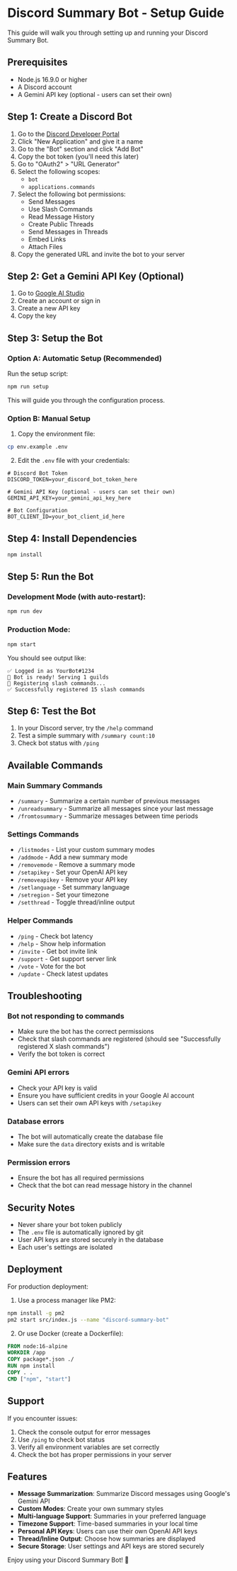 # Discord Summary Bot - Setup Guide

This guide will walk you through setting up and running your Discord Summary Bot.

## Prerequisites

- Node.js 16.9.0 or higher
- A Discord account
- A Gemini API key (optional - users can set their own)

## Step 1: Create a Discord Bot

1. Go to the [Discord Developer Portal](https://discord.com/developers/applications)
2. Click "New Application" and give it a name
3. Go to the "Bot" section and click "Add Bot"
4. Copy the bot token (you'll need this later)
5. Go to "OAuth2" > "URL Generator"
6. Select the following scopes:
   - `bot`
   - `applications.commands`
7. Select the following bot permissions:
   - Send Messages
   - Use Slash Commands
   - Read Message History
   - Create Public Threads
   - Send Messages in Threads
   - Embed Links
   - Attach Files
8. Copy the generated URL and invite the bot to your server

## Step 2: Get a Gemini API Key (Optional)

1. Go to [Google AI Studio](https://aistudio.google.com/app/apikey)
2. Create an account or sign in
3. Create a new API key
4. Copy the key

## Step 3: Setup the Bot

### Option A: Automatic Setup (Recommended)

Run the setup script:
```bash
npm run setup
```

This will guide you through the configuration process.

### Option B: Manual Setup

1. Copy the environment file:
```bash
cp env.example .env
```

2. Edit the `.env` file with your credentials:
```env
# Discord Bot Token
DISCORD_TOKEN=your_discord_bot_token_here

# Gemini API Key (optional - users can set their own)
GEMINI_API_KEY=your_gemini_api_key_here

# Bot Configuration
BOT_CLIENT_ID=your_bot_client_id_here
```

## Step 4: Install Dependencies

```bash
npm install
```

## Step 5: Run the Bot

### Development Mode (with auto-restart):
```bash
npm run dev
```

### Production Mode:
```bash
npm start
```

You should see output like:
```
✅ Logged in as YourBot#1234
🤖 Bot is ready! Serving 1 guilds
🔄 Registering slash commands...
✅ Successfully registered 15 slash commands
```

## Step 6: Test the Bot

1. In your Discord server, try the `/help` command
2. Test a simple summary with `/summary count:10`
3. Check bot status with `/ping`

## Available Commands

### Main Summary Commands
- `/summary` - Summarize a certain number of previous messages
- `/unreadsummary` - Summarize all messages since your last message
- `/fromtosummary` - Summarize messages between time periods

### Settings Commands
- `/listmodes` - List your custom summary modes
- `/addmode` - Add a new summary mode
- `/removemode` - Remove a summary mode
- `/setapikey` - Set your OpenAI API key
- `/removeapikey` - Remove your API key
- `/setlanguage` - Set summary language
- `/setregion` - Set your timezone
- `/setthread` - Toggle thread/inline output

### Helper Commands
- `/ping` - Check bot latency
- `/help` - Show help information
- `/invite` - Get bot invite link
- `/support` - Get support server link
- `/vote` - Vote for the bot
- `/update` - Check latest updates

## Troubleshooting

### Bot not responding to commands
- Make sure the bot has the correct permissions
- Check that slash commands are registered (should see "Successfully registered X slash commands")
- Verify the bot token is correct

### Gemini API errors
- Check your API key is valid
- Ensure you have sufficient credits in your Google AI account
- Users can set their own API keys with `/setapikey`

### Database errors
- The bot will automatically create the database file
- Make sure the `data` directory exists and is writable

### Permission errors
- Ensure the bot has all required permissions
- Check that the bot can read message history in the channel

## Security Notes

- Never share your bot token publicly
- The `.env` file is automatically ignored by git
- User API keys are stored securely in the database
- Each user's settings are isolated

## Deployment

For production deployment:

1. Use a process manager like PM2:
```bash
npm install -g pm2
pm2 start src/index.js --name "discord-summary-bot"
```

2. Or use Docker (create a Dockerfile):
```dockerfile
FROM node:16-alpine
WORKDIR /app
COPY package*.json ./
RUN npm install
COPY . .
CMD ["npm", "start"]
```

## Support

If you encounter issues:
1. Check the console output for error messages
2. Use `/ping` to check bot status
3. Verify all environment variables are set correctly
4. Check the bot has proper permissions in your server

## Features

- **Message Summarization**: Summarize Discord messages using Google's Gemini API
- **Custom Modes**: Create your own summary styles
- **Multi-language Support**: Summaries in your preferred language
- **Timezone Support**: Time-based summaries in your local time
- **Personal API Keys**: Users can use their own OpenAI API keys
- **Thread/Inline Output**: Choose how summaries are displayed
- **Secure Storage**: User settings and API keys are stored securely

Enjoy using your Discord Summary Bot! 🎉 